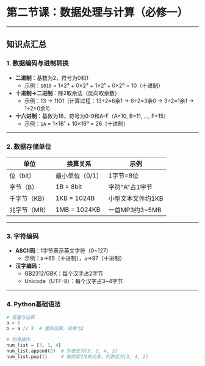 # 第二节课：数据处理与计算（必修一）

---

## **知识点汇总**

### 1. 数据编码与进制转换
- **二进制**：基数为2，符号为0和1  
  - 示例：`1010` = 1×2³ + 0×2² + 1×2¹ + 0×2⁰ = 10（十进制）
- **十进制→二进制**：除2取余法（反向取余数）  
  - 示例：13 → 1101（计算过程：13÷2=6余1 → 6÷2=3余0 → 3÷2=1余1 → 1÷2=0余1）
- **十六进制**：基数为16，符号为0-9和A-F（A=10, B=11, ..., F=15）  
  - 示例：`1A` = 1×16¹ + 10×16⁰ = 26（十进制）

---

### 2. 数据存储单位
| 单位       | 换算关系               | 示例                 |
|------------|------------------------|----------------------|
| 位（bit）  | 最小单位（0/1）        | 1字节=8位            |
| 字节（B）  | 1B = 8bit              | 字符"A"占1字节       |
| 千字节（KB）| 1KB = 1024B            | 小型文本文件约1KB    |
| 兆字节（MB）| 1MB = 1024KB           | 一首MP3约3~5MB       |

---

### 3. 字符编码
- **ASCII码**：1字节表示英文字符（0~127）  
  - 示例：`A`→65（十进制），`a`→97（十进制）
- **汉字编码**：  
  - GB2312/GBK：每个汉字占2字节  
  - Unicode（UTF-8）：每个汉字占3~4字节  

---

### 4. Python基础语法
```python
# 变量与运算
a = 5
b = a // 2  # 整除运算，结果为2

# 列表操作
num_list = [3, 1, 4]
num_list.append(2)  # 列表变为[3, 1, 4, 2]
num_list.pop(1)     # 删除索引1的元素，列表变为[3, 4, 2]

